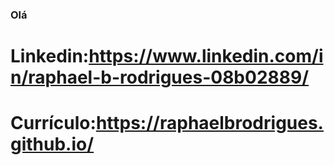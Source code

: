 ### Olá
# Linkedin:https://www.linkedin.com/in/raphael-b-rodrigues-08b02889/ <br>
# Currículo:https://raphaelbrodrigues.github.io/

